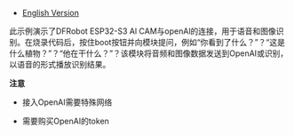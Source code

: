 - [English Version](https://github.com/DFRobot/DFR1154_Examples/blob/master/6.8%20OpenAI%20image%20recognition/README.md)

此示例演示了DFRobot ESP32-S3 Al CAM与openAl的连接，用于语音和图像识别。在烧录代码后，按住boot按钮并向模块提问，例如“你看到了什么？”？“这是什么植物？”？“他在干什么？”？该模块将音频和图像数据发送到OpenAI或识别，以语音的形式播放识别结果。

**注意**

- 接入OpenAI需要特殊网络

- 需要购买OpenAI的token

